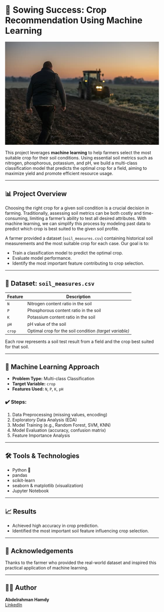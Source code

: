 # 🌾 Sowing Success: Crop Recommendation Using Machine Learning

![Farmer in a field](farmer_in_a_field.jpg)



This project leverages **machine learning** to help farmers select the most suitable crop for their soil conditions. Using essential soil metrics such as nitrogen, phosphorous, potassium, and pH, we build a multi-class classification model that predicts the optimal crop for a field, aiming to maximize yield and promote efficient resource usage.

---

## 📊 Project Overview

Choosing the right crop for a given soil condition is a crucial decision in farming. Traditionally, assessing soil metrics can be both costly and time-consuming, limiting a farmer’s ability to test all desired attributes. With machine learning, we can simplify this process by modeling past data to predict which crop is best suited to the given soil profile.

A farmer provided a dataset (`soil_measures.csv`) containing historical soil measurements and the most suitable crop for each case. Our goal is to:

- Train a classification model to predict the optimal crop.
- Evaluate model performance.
- Identify the most important feature contributing to crop selection.

---

## 🧾 Dataset: `soil_measures.csv`

| Feature | Description |
|--------|-------------|
| `N`    | Nitrogen content ratio in the soil |
| `P`    | Phosphorous content ratio in the soil |
| `K`    | Potassium content ratio in the soil |
| `pH`   | pH value of the soil |
| `crop` | Optimal crop for the soil condition *(target variable)* |

Each row represents a soil test result from a field and the crop best suited for that soil.

---

## 🧠 Machine Learning Approach

- **Problem Type:** Multi-class Classification  
- **Target Variable:** `crop`  
- **Features Used:** `N`, `P`, `K`, `pH`

### ✔️ Steps:

1. Data Preprocessing (missing values, encoding)
2. Exploratory Data Analysis (EDA)
3. Model Training (e.g., Random Forest, SVM, KNN)
4. Model Evaluation (accuracy, confusion matrix)
5. Feature Importance Analysis

---

## 🛠️ Tools & Technologies

- Python 🐍
- pandas
- scikit-learn
- seaborn & matplotlib (visualization)
- Jupyter Notebook

---

## 📈 Results

- Achieved high accuracy in crop prediction.
- Identified the most important soil feature influencing crop selection.

---

## 🤝 Acknowledgements

Thanks to the farmer who provided the real-world dataset and inspired this practical application of machine learning.

---

## 🧑‍💼 Author

**Abdelrahman Hamdy**  
[LinkedIn](https://www.linkedin.com/in/abdelrahman-hamdii)
